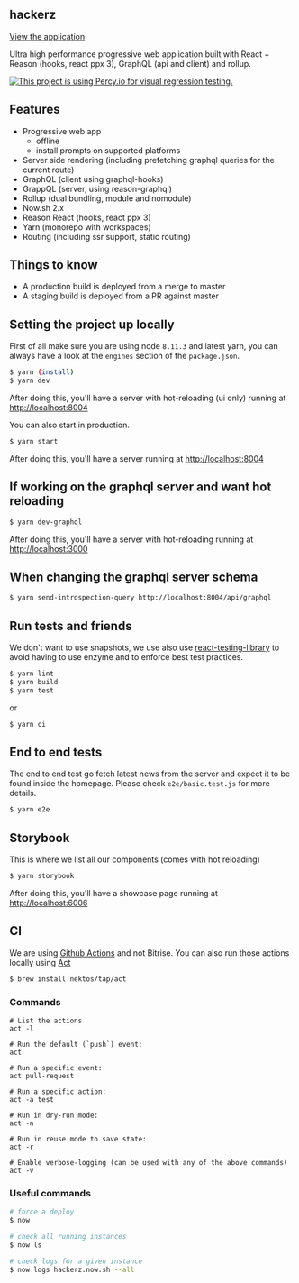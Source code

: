 ## hackerz

[View the application](https://hackerz.now.sh)

Ultra high performance progressive web application built with React + Reason (hooks, react ppx 3), GraphQL (api and client) and rollup.

[![This project is using Percy.io for visual regression testing.](https://percy.io/static/images/percy-badge.svg)](https://percy.io)

## Features

- Progressive web app
  - offline
  - install prompts on supported platforms
- Server side rendering (including prefetching graphql queries for the current route)
- GraphQL (client using graphql-hooks)
- GrappQL (server, using reason-graphql)
- Rollup (dual bundling, module and nomodule)
- Now.sh 2.x
- Reason React (hooks, react ppx 3)
- Yarn (monorepo with workspaces)
- Routing (including ssr support, static routing)

## Things to know

- A production build is deployed from a merge to master
- A staging build is deployed from a PR against master

## Setting the project up locally

First of all make sure you are using node `8.11.3` and latest yarn, you can always have a look at the `engines` section of the `package.json`.

```sh
$ yarn (install)
$ yarn dev
```

After doing this, you'll have a server with hot-reloading (ui only) running at [http://localhost:8004](http://localhost:8004)

You can also start in production.

```sh
$ yarn start
```

After doing this, you'll have a server running at [http://localhost:8004](http://localhost:8004)

## If working on the graphql server and want hot reloading

```sh
$ yarn dev-graphql
```

After doing this, you'll have a server with hot-reloading running at [http://localhost:3000](http://localhost:3000)

## When changing the graphql server schema

```sh
$ yarn send-introspection-query http://localhost:8004/api/graphql
```

## Run tests and friends

We don't want to use snapshots, we use also use [react-testing-library](https://github.com/testing-library/react-testing-library) to avoid having to use enzyme and to enforce best test practices.

```sh
$ yarn lint
$ yarn build
$ yarn test
```

or

```sh
$ yarn ci
```

## End to end tests

The end to end test go fetch latest news from the server and expect it to be found inside the homepage. Please check `e2e/basic.test.js` for more details.

```sh
$ yarn e2e
```

## Storybook

This is where we list all our components (comes with hot reloading)

```sh
$ yarn storybook
```

After doing this, you'll have a showcase page running at [http://localhost:6006](http://localhost:6006)

## CI

We are using [Github Actions](https://developer.github.com/actions/) and not Bitrise. You can also run those actions locally using [Act](https://github.com/nektos/act)

```sh
$ brew install nektos/tap/act
```

### Commands

```
# List the actions
act -l

# Run the default (`push`) event:
act

# Run a specific event:
act pull-request

# Run a specific action:
act -a test

# Run in dry-run mode:
act -n

# Run in reuse mode to save state:
act -r

# Enable verbose-logging (can be used with any of the above commands)
act -v
```

### Useful commands

```sh
# force a deploy
$ now

# check all running instances
$ now ls

# check logs for a given instance
$ now logs hackerz.now.sh --all
```
